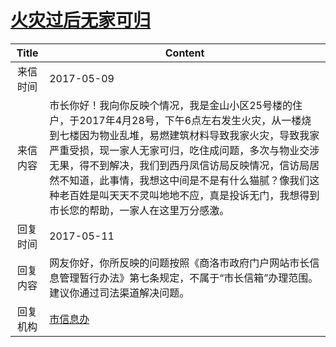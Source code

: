 # [火灾过后无家可归](http://www.shangluo.gov.cn/zmhd/ldxxxx.jsp?urltype=leadermail.LeaderMailContentUrl&wbtreeid=1112&leadermailid=4128)

| Title |                                                                                                     Content                                                                                                      |
|:-----:|------------------------------------------------------------------------------------------------------------------------------------------------------------------------------------------------------------------|
| 来信时间  | 2017-05-09                                                                                                                                                                                                       |
| 来信内容  | 市长你好！我向你反映个情况，我是金山小区25号楼的住户，于2017年4月28号，下午6点左右发生火灾，从一楼烧到七楼因为物业乱堆，易燃建筑材料导致我家火灾，导致我家严重受损，现一家人无家可归，吃住成问题，多次与物业交涉无果，得不到解决，我们到西丹凤信访局反映情况，信访局居然不知道，此事情，我想这中间是不是有什么猫腻？像我们这种老百姓是叫天天不灵叫地地不应，真是投诉无门，我想得到市长您的帮助，一家人在这里万分感激。 |
| 回复时间  | 2017-05-11                                                                                                                                                                                                       |
| 回复内容  | 网友你好，你所反映的问题按照《商洛市政府门户网站市长信息管理暂行办法》第七条规定，不属于“市长信箱”办理范围。建议你通过司法渠道解决问题。                                                                                                                                            |
| 回复机构  | [市信息办](../../category/agencies/市信息办.md)                                                                                                                                                                          |